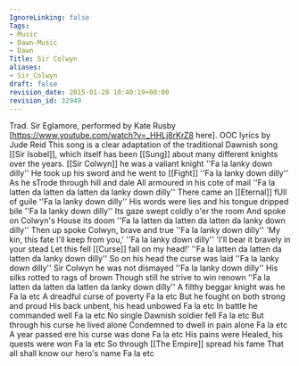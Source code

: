 ```yaml
---
IgnoreLinking: false
Tags:
- Music
- Dawn-Music
- Dawn
Title: Sir Colwyn
aliases:
- Sir_Colwyn
draft: false
revision_date: 2015-01-28 10:40:19+00:00
revision_id: 32949
---
```


Trad. Sir Eglamore, performed by Kate Rusby [https://www.youtube.com/watch?v=_HHLj8rKrZ8 here].
OOC lyrics by Jude Reid
This song is a clear adaptation of the traditional Dawnish song [[Sir Isobel]], which itself has been [[Sung]] about many different knights over the years.
[[Sir Colwyn]] he was a valiant knight
''Fa la lanky down dilly''
He took up his sword and he went to [[Fight]]
''Fa la lanky down dilly''
As he sTrode through hill and dale
All armoured in his cote of mail
''Fa la latten da latten da latten da lanky down dilly''
There came an [[Eternal]] fUll of guile
''Fa la lanky down dilly''
His words were lies and his tongue dripped bile
''Fa la lanky down dilly''
Its gaze swept coldly o'er the room
And spoke on Colwyn's House its doom
''Fa la latten da latten da latten da lanky down dilly''
Then up spoke Colwyn, brave and true 
''Fa la lanky down dilly''
'My kin, this fate I'll keep from you,'
''Fa la lanky down dilly''
'I'll bear it bravely in your stead 
Let this fell [[Curse]] fall on my head!'
''Fa la latten da latten da latten da lanky down dilly''
So on his head the curse was laid
''Fa la lanky down dilly''
Sir Colwyn he was not dismayed 
''Fa la lanky down dilly''
His silks rotted to rags of brown
Though still he strive to win renown
''Fa la latten da latten da latten da lanky down dilly''
A filthy beggar knight was he
Fa la etc
A dreadful curse of poverty
Fa la etc
But he fought on both strong and proud
His back unbent, his head unbowed 
Fa la etc
In battle he commanded well
Fa la etc
No single Dawnish soldier fell
Fa la etc
But through his curse he lived alone
Condemned to dwell in pain alone
Fa la etc
A year passed ere his curse was done
Fa la etc
His pains were Healed, his quests were won
Fa la etc
So through [[The Empire]] spread his fame
That all shall know our hero's name
Fa la etc